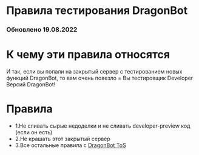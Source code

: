 # Правила тестирования DragonBot
### Обновлено 19.08.2022

# К чему эти правила относятся
И так, если вы попали на закрытый сервер с тестированием новых функций DragonBot, то вам очень повезло = Вы тестировщик Developer Версий DragonBot!

# Правила
 - 1.Не сливать сырые недоделки и не сливать developer-preview код (если он есть)
 - 2.Не крашать этот закрытый сервер
 - 3.Все остальные правила с [DragonBot ToS](https://github.com/DragonBot-For-Discord/Terms-of-Service)
